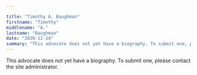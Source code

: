 ```yaml
---

title: "Timothy A. Baughman"
firstname: "Timothy"
middlename: "A."
lastname: "Baughman"
date: "2020-12-14"
summary: "This advocate does not yet have a biography. To submit one, please contact the site administrator."
---
```

This advocate does not yet have a biography. To submit one, please contact the site administrator.


